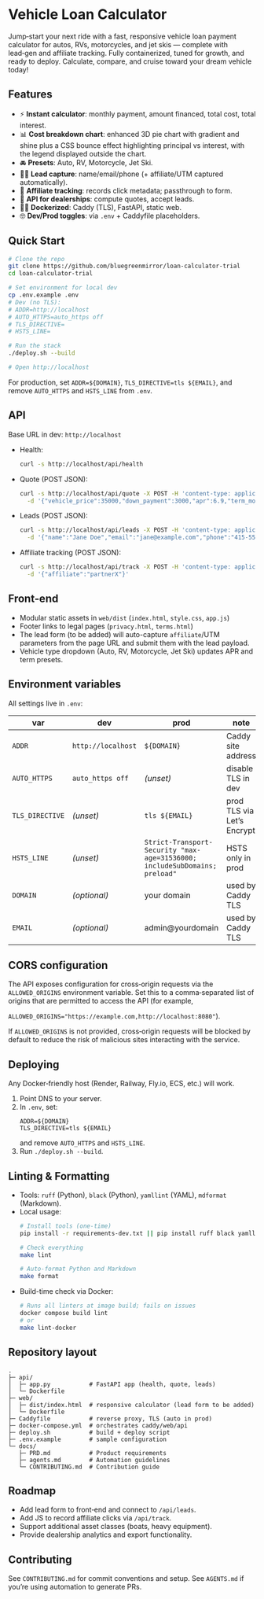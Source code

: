# Vehicle Loan Calculator

Jump‑start your next ride with a fast, responsive vehicle loan payment calculator for autos, RVs, motorcycles, and jet skis — complete with lead‑gen and affiliate tracking. Fully containerized, tuned for growth, and ready to deploy. Calculate, compare, and cruise toward your dream vehicle today!

## Features

- ⚡️ **Instant calculator**: monthly payment, amount financed, total cost, total interest.
- 📊 **Cost breakdown chart**: enhanced 3D pie chart with gradient and shine plus a CSS bounce effect highlighting principal vs interest, with the legend displayed outside the chart.
- 🚘 **Presets**: Auto, RV, Motorcycle, Jet Ski.
- 👨‍⚖️ **Lead capture**: name/email/phone (+ affiliate/UTM captured automatically).
- 🤝 **Affiliate tracking**: records click metadata; passthrough to form.
- 💐 **API for dealerships**: compute quotes, accept leads.
- 👨‍⚖️ **Dockerized**: Caddy (TLS), FastAPI, static web.
- 🤓 **Dev/Prod toggles**: via `.env` + Caddyfile placeholders.

## Quick Start

```bash
# Clone the repo
git clone https://github.com/bluegreenmirror/loan-calculator-trial
cd loan-calculator-trial

# Set environment for local dev
cp .env.example .env
# Dev (no TLS):
# ADDR=http://localhost
# AUTO_HTTPS=auto_https off
# TLS_DIRECTIVE=
# HSTS_LINE=

# Run the stack
./deploy.sh --build

# Open http://localhost
```

For production, set `ADDR=${DOMAIN}`, `TLS_DIRECTIVE=tls ${EMAIL}`, and remove `AUTO_HTTPS` and `HSTS_LINE` from `.env`.

## API

Base URL in dev: `http://localhost`

- Health:
  ```bash
  curl -s http://localhost/api/health
  ```
- Quote (POST JSON):
  ```bash
  curl -s http://localhost/api/quote -X POST -H 'content-type: application/json' \
    -d '{"vehicle_price":35000,"down_payment":3000,"apr":6.9,"term_months":60,"tax_rate":0.095,"fees":495,"trade_in_value":0}'
  ```
- Leads (POST JSON):
  ```bash
  curl -s http://localhost/api/leads -X POST -H 'content-type: application/json' \
    -d '{"name":"Jane Doe","email":"jane@example.com","phone":"415-555-1212","vehicle_type":"rv","price":75000,"affiliate":"partnerX"}'
  ```
- Affiliate tracking (POST JSON):
  ```bash
  curl -s http://localhost/api/track -X POST -H 'content-type: application/json' \
    -d '{"affiliate":"partnerX"}'
  ```

## Front‑end

- Modular static assets in `web/dist` (`index.html`, `style.css`, `app.js`)
- Footer links to legal pages (`privacy.html`, `terms.html`)
- The lead form (to be added) will auto-capture `affiliate`/UTM parameters from the page URL and submit them with the lead payload.
- Vehicle type dropdown (Auto, RV, Motorcycle, Jet Ski) updates APR and term presets.

## Environment variables

All settings live in `.env`:

| var             | dev                | prod                                                                       | note                       |
| --------------- | ------------------ | -------------------------------------------------------------------------- | -------------------------- |
| `ADDR`          | `http://localhost` | `${DOMAIN}`                                                                | Caddy site address         |
| `AUTO_HTTPS`    | `auto_https off`   | *(unset)*                                                                  | disable TLS in dev         |
| `TLS_DIRECTIVE` | *(unset)*          | `tls ${EMAIL}`                                                             | prod TLS via Let’s Encrypt |
| `HSTS_LINE`     | *(unset)*          | `Strict-Transport-Security "max-age=31536000; includeSubDomains; preload"` | HSTS only in prod          |
| `DOMAIN`        | *(optional)*       | your domain                                                                | used by Caddy TLS          |
| `EMAIL`         | *(optional)*       | admin@yourdomain                                                           | used by Caddy TLS          |

## CORS configuration

The API exposes configuration for cross‑origin requests via the `ALLOWED_ORIGINS` environment variable. Set this to a comma‑separated list of origins that are permitted to access the API (for example,

`ALLOWED_ORIGINS="https://example.com,http://localhost:8080"`).

If `ALLOWED_ORIGINS` is not provided, cross‑origin requests will be blocked by default to reduce the risk of malicious sites interacting with the service.

## Deploying

Any Docker‑friendly host (Render, Railway, Fly.io, ECS, etc.) will work.

1. Point DNS to your server.
1. In `.env`, set:
   ```
   ADDR=${DOMAIN}
   TLS_DIRECTIVE=tls ${EMAIL}
   ```
   and remove `AUTO_HTTPS` and `HSTS_LINE`.
1. Run `./deploy.sh --build`.

## Linting & Formatting

- Tools: `ruff` (Python), `black` (Python), `yamllint` (YAML), `mdformat` (Markdown).
- Local usage:
  ```bash
  # Install tools (one-time)
  pip install -r requirements-dev.txt || pip install ruff black yamllint mdformat mdformat-gfm

  # Check everything
  make lint

  # Auto-format Python and Markdown
  make format
  ```
- Build-time check via Docker:
  ```bash
  # Runs all linters at image build; fails on issues
  docker compose build lint
  # or
  make lint-docker
  ```

## Repository layout

```
.
├─ api/
│  ├─ app.py           # FastAPI app (health, quote, leads)
│  └─ Dockerfile
├─ web/
│  ├─ dist/index.html  # responsive calculator (lead form to be added)
│  └─ Dockerfile
├─ Caddyfile           # reverse proxy, TLS (auto in prod)
├─ docker-compose.yml  # orchestrates caddy/web/api
├─ deploy.sh           # build + deploy script
├─ .env.example        # sample configuration
└─ docs/
   ├─ PRD.md           # Product requirements
   ├─ agents.md        # Automation guidelines
   └─ CONTRIBUTING.md  # Contribution guide
```

## Roadmap

- Add lead form to front‑end and connect to `/api/leads`.
- Add JS to record affiliate clicks via `/api/track`.
- Support additional asset classes (boats, heavy equipment).
- Provide dealership analytics and export functionality.

## Contributing

See `CONTRIBUTING.md` for commit conventions and setup. See `AGENTS.md` if you’re using automation to generate PRs.
